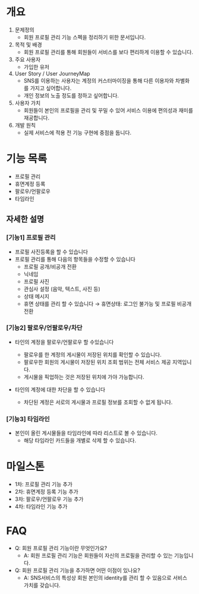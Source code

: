 # 개요

1. 문제정의
    - 회원 프로필 관리 기능 스펙을 정리하기 위한 문서입니다.
2. 목적 및 배경
    - 회원 프로필 관리를 통해 회원들이 서비스를 보다 편리하게 이용할 수 있습니다.
3. 주요 사용자
    - 가입한 유저
4. User Story / User JourneyMap
    - SNS를 이용하는 사용자는 계정의 커스터마이징을 통해 다른 이용자와 차별화를 가지고 싶어합니다.
    - 개인 정보의 노출 정도를 정하고 싶어합니다.
5. 사용자 가치
    - 회원들이 본인의 프로필을 관리 및 꾸밀 수 있어 서비스 이용에 편의성과 재미를 재공합니다.
6. 개발 원칙
    - 실제 서비스에 적용 전 기능 구현에 중점을 둡니다.

# 기능 목록

- 프로필 관리
- 휴면계정 등록
- 팔로우/언팔로우
- 타임라인

## 자세한 설명

### [기능1] 프로필 관리

- 프로필 사진등록을 할 수 있습니다
- 프로필 관리를 통해 다음의 항목들을 수정할 수 있습니다
    - 프로필 공개/비공개 전환
    - 닉네임
    - 프로필 사진
    - 관심사 설정 (음악, 텍스트, 사진 등)
    - 상태 메시지
    - 휴면 상태를 관리 할 수 있습니다 → 휴면상태: 로그인 불가능 및 프로필 비공개 전환

### [기능2] 팔로우/언팔로우/차단

- 타인의 계정을 팔로우/언팔로우 할 수있습니다
    - 팔로우를 한 계정의 게시물이 저장된 위치를 확인할 수 있습니다.
    - 팔로우한 회원의 게시물이 저장된 위치 조회 범위는 전체 서비스 제공 지역입니다.
    - 게시물을 픽업하는 것은 저장된 위치에 가야 가능합니다.

- 타인의 계정에 대한 차단을 할 수 있습니다
    - 차단된 계정은 서로의 게시물과 프로필 정보를 조회할 수 없게 됩니다.

### [기능3] 타임라인

- 본인이 올린 게시물들을 타임라인에 따라 리스트로 볼 수 있습니다.
    - 해당 타임라인 카드들을 개별로 삭제 할 수 있습니다.

# 마일스톤

- 1차: 프로필 관리 기능 추가
- 2차: 휴면계정 등록 기능 추가
- 3차: 팔로우/언팔로우 기능 추가
- 4차: 타임라인 기능 추가

# FAQ

- Q: 회원 프로필 관리 기능이란 무엇인가요?
    - A: 회원 프로필 관리 기능은 회원들이 자신의 프로필을 관리할 수 있는 기능입니다.
- Q: 회원 프로필 관리 기능을 추가하면 어떤 이점이 있나요?
    - A: SNS서비스의 특성상 회원 본인의 identity를 관리 할 수 있음으로 서비스 가치를 갖습니다.
